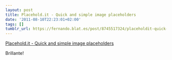 ```yaml
---
layout: post
title: Placehold.it - Quick and simple image placeholders
date: '2011-08-10T22:23:01+02:00'
tags: []
tumblr_url: https://fernando.blat.es/post/8745517324/placeholdit-quick-and-simple-image-placeholders
---
```

[Placehold.it - Quick and simple image placeholders](http://placehold.it/)  

Brillante!
